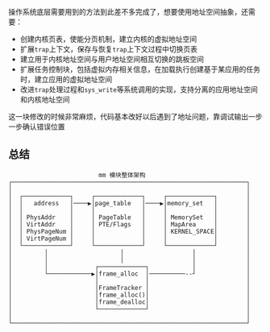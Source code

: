 操作系统底层需要用到的方法到此差不多完成了，想要使用地址空间抽象，还需要：
- 创建内核页表，使能分页机制，建立内核的虚拟地址空间
- 扩展`trap`上下文，保存与恢复`trap`上下文过程中切换页表
- 建立用于内核地址空间与用户地址空间相互切换的跳板空间
- 扩展任务控制块，包括虚拟内存相关信息，在加载执行创建基于某应用的任务时，建立应用的虚拟地址空间
- 改进`trap`处理过程和`sys_write`等系统调用的实现，支持分离的应用地址空间和内核地址空间

这一块修改的时候非常麻烦，代码基本改好以后遇到了地址问题，靠调试输出一步一步确认错误位置

## 总结

```text
                         mm 模块整体架构
┌─────────────────────────────────────────────────────────────────┐
│                                                                 │
│  ┌─────────────┐     ┌─────────────┐     ┌─────────────┐        │
│  │   address   │────▶│page_table   │────▶│memory_set   │        │
│  │             │     │             │     │             │        │
│  │ PhysAddr    │     │ PageTable   │     │ MemorySet   │        │
│  │ VirtAddr    │     │ PTE/Flags   │     │ MapArea     │        │
│  │ PhysPageNum │     │             │     │ KERNEL_SPACE│        │
│  │ VirtPageNum │     │             │     │             │        │
│  └─────────────┘     └─────────────┘     └─────────────┘        │
│         │                    │                   │              │
│         │                    │                   │              │
│         │             ┌─────────────┐            │              │
│         └────────────▶│frame_alloc  │──────────--┘              │
│                       │             │                           │
│                       │FrameTracker │                           │
│                       │frame_alloc()│                           │
│                       │frame_dealloc│                           │
│                       └─────────────┘                           │
│                                                                 │
└─────────────────────────────────────────────────────────────────┘
```